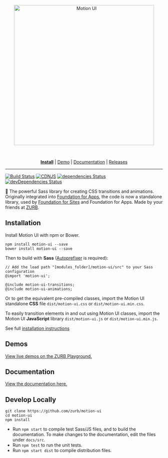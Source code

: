 <p align="center">
  <a href="https://zurb.com/playground/motion-ui">
    <img src="https://user-images.githubusercontent.com/9939075/40385796-108879b6-5e08-11e8-8a12-3bbe7d0bc631.png" alt="Motion UI" width="448px" style="max-width:100%;"/>
  </a>
</p>
 
 


<p align="center">
  <a href="https://github.com/zurb/motion-ui/blob/docs/installation.md"><b>Install</b></a>
  | <a href="https://zurb.com/playground/motion-ui">Demo</a>
  | <a href="https://github.com/zurb/motion-ui/blob/docs">Documentation</a>
  | <a href="https://github.com/zurb/motion-ui/releases">Releases</a>
</p>

---


[![Build Status](https://travis-ci.org/zurb/motion-ui.svg?branch=develop)](https://travis-ci.org/zurb/motion-ui)
[![CDNJS](https://img.shields.io/cdnjs/v/motion-ui.svg)](https://cdnjs.com/libraries/motion-ui/)
[![dependencies Status](https://david-dm.org/zurb/motion-ui/status.svg)](https://david-dm.org/zurb/motion-ui)
[![devDependencies Status](https://david-dm.org/zurb/motion-ui/dev-status.svg)](https://david-dm.org/zurb/motion-ui?type=dev)

💎 The powerful Sass library for creating CSS transitions and animations. Originally integrated into [Foundation for Apps](http://foundation.zurb.com/apps), the code is now a standalone library, used by [Foundation for Sites](http://foundation.zurb.com/sites) and Foundation for Apps. Made by your friends at [ZURB](http://zurb.com).

## Installation

Install Motion UI with npm or Bower.

```
npm install motion-ui --save
bower install motion-ui --save
```

Then to build with **Sass** ([Autoprefixer](https://github.com/postcss/autoprefixer) is required):
```
// Add the load path "[modules_folder]/motion-ui/src" to your Sass configuration
@import 'motion-ui';

@include motion-ui-transitions;
@include motion-ui-animations;
```

Or to get the equivalent pre-compiled classes, import the Motion UI standalone **CSS** file `dist/motion-ui.css` or `dist/motion-ui.min.css`.

To easily transition elements in and out using Motion UI classes, import the Motion UI **JavaScript** library `dist/motion-ui.js` or `dist/motion-ui.min.js`.

See full [installation instructions](docs/installation.md)

## Demos

[View live demos on the ZURB Playground.](http://zurb.com/playground/motion-ui)

## Documentation

[View the documentation here.](docs)

## Develop Locally

```
git clone https://github.com/zurb/motion-ui
cd motion-ui
npm install
```

- Run `npm start` to compile test Sass/JS files, and to build the documentation.
  To make changes to the documentation, edit the files under `docs/src`.
- Run `npm test` to run the unit tests.
- Run `npm start dist` to compile distribution files.
